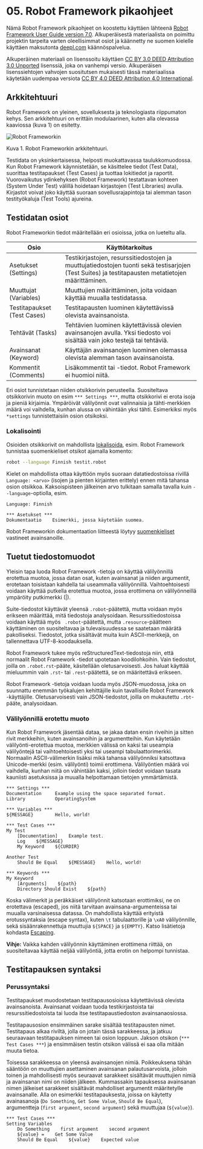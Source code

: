 # 05. Robot Framework pikaohjeet

Nämä Robot Framework pikaohjeet on koostettu käyttäen lähteenä 
[Robot Framework User Guide version 7.0](https://robotframework.org/robotframework/latest/RobotFrameworkUserGuide.html#introduction). Alkuperäisestä materiaalista on poimittu
projektin tarpeita varten oleellisimmat osiot ja käännetty ne suomen kielelle käyttäen maksutonta [deepl.com](https://www.deepl.com/) käännöspalvelua.

Alkuperäinen materiaali on lisenssoitu käyttäen [CC BY 3.0 DEED Attribution 3.0 Unported](https://creativecommons.org/licenses/by/3.0/deed.fi) lisenssiä, joka on vanhempi versio.
Alkuperäisen lisenssiehtojen vahvojen suositutsen mukaisesti tässä materiaalissa käytetään uudempaa versiota [CC BY 4.0 DEED
Attribution 4.0 International](https://creativecommons.org/licenses/by/4.0/deed.fi).

## Arkkitehtuuri

Robot Framework on yleinen, sovelluksesta ja teknologiasta riippumaton kehys. Sen arkkitehtuuri on erittäin modulaarinen, kuten alla olevassa kaaviossa (kuva 1) on esitetty.

![Robot Frameworkin](https://robotframework.org/robotframework/latest/images/architecture.png)

Kuva 1. Robot Frameworkin arkkitehtuuri.

Testidata on yksinkertaisessa, helposti muokattavassa taulukkomuodossa. Kun Robot Framework käynnistetään, se käsittelee tiedot (Test Data), 
suorittaa testitapaukset (Test Cases) ja tuottaa lokitiedot ja raportit. Vuorovaikutus ydinkehyksen (Robot Framework) testattavan kohteen (System Under Test) välillä hoidetaan kirjastojen (Test Libraries) avulla. Kirjastot voivat joko käyttää suoraan sovellusrajapintoja tai alemman tason testityökaluja (Test Tools) ajureina.

## Testidatan osiot
Robot Frameworkin tiedot määritellään eri osioissa, jotka on lueteltu alla.

| Osio | Käyttötarkoitus |
| ---- | --------------- |
| Asetukset (Settings) | Testikirjastojen, resurssitiedostojen ja muuttujatiedostojen tuonti sekä testisarjojen (Test Suites) ja testitapausten metatietojen määrittäminen. |
| Muuttujat (Variables)| Muuttujien määrittäminen, joita voidaan käyttää muualla testidatassa. |
| Testitapaukset (Test Cases) | Testitapausten luominen käytettävissä olevista avainsanoista. |
| Tehtävät (Tasks) | Tehtävien luominen käytettävissä olevien avainsanojen avulla. Yksi tiedosto voi sisältää vain joko testejä tai tehtäviä. |
| Avainsanat (Keyword) | Käyttäjän avainsanojen luominen olemassa olevista alemman tason avainsanoista. |
| Kommentit (Comments) | Lisäkommentit tai -tiedot. Robot Framework ei huomioi niitä. |

Eri osiot tunnistetaan niiden otsikkorivin perusteella. Suositeltava otsikkorivin muoto on esim `*** Settings ***`, mutta otsikkorivi ei erota isoja ja pieniä kirjaimia. Ympäröivät välilyönnit ovat valinnaisia ja tähti-merkkien määrä voi vaihdella, kunhan alussa on vähintään yksi tähti. Esimerkiksi myös `*settings` tunnistettaisiin osion otsikoksi.

### Lokalisointi

Osioiden otsikkorivit on mahdollista [lokalisoida](https://robotframework.org/robotframework/latest/RobotFrameworkUserGuide.html#localization), esim. Robot Framework tunnistaa suomenkieliset otsikot ajamalla komento:

```bash
robot --language Finnish testit.robot
```

Kielet on mahdollista ottaa käyttöön myös suoraan datatiedostoissa rivillä `Language: <arvo>` (isojen ja pienten kirjainten erittely) ennen mitä tahansa osion otsikkoa. Kaksoispisteen jälkeinen arvo tulkitaan samalla tavalla kuin `--language`-optiolla, esim.

```robotframework
Language: Finnish

*** Asetukset ***
Dokumentaatio    Esimerkki, jossa käytetään suomea.
```

Robot Frameworkin dokumentaation liitteestä löytyy [suomenkieliset](https://robotframework.org/robotframework/latest/RobotFrameworkUserGuide.html#finnish-fi) vastineet avainsanoille.

## Tuetut tiedostomuodot

Yleisin tapa luoda Robot Framework -tietoja on käyttää välilyönnillä erotettua muotoa, jossa datan osat, kuten avainsanat ja niiden argumentit, erotetaan toisistaan kahdella tai useammalla välilyönnillä. Vaihtoehtoisesti voidaan käyttää putkella erotettua muotoa, jossa erottimena on välilyönneillä ympäröity putkimerkki (|).

Suite-tiedostot käyttävät yleensä `.robot`-päätettä, mutta voidaan myös erikseen määrittää, mitä tiedostoja analysoidaan. Resurssitiedostoissa voidaan käyttää myös ` .robot`-päätettä, mutta `.resource`-päätteen käyttäminen on suositeltavaa ja tulevaisuudessa se saatetaan määrätä pakolliseksi. Tiedostot, jotka sisältävät muita kuin ASCII-merkkejä, on tallennettava UTF-8-koodauksella.

Robot Framework tukee myös reStructuredText-tiedostoja niin, että normaalit Robot Framework -tiedot upotetaan koodilohkoihin. Vain tiedostot, joilla on `.robot.rst`-pääte, käsitellään oletusarvoisesti. Jos haluat käyttää mieluummin vain `.rst`- tai `.rest`-päätettä, se on määritettävä erikseen.

Robot Framework -tietoja voidaan luoda myös JSON-muodossa, joka on suunnattu enemmän työkalujen kehittäjille kuin tavallisille Robot Framework -käyttäjille. Oletusarvoisesti vain JSON-tiedostot, joilla on mukautettu `.rbt`-pääte, analysoidaan.


### Välilyönnillä erotettu muoto
Kun Robot Framework jäsentää dataa, se jakaa datan ensin riveihin ja sitten rivit merkkeihin, kuten avainsanoihin ja argumentteihin. Kun käytetään välilyönti-erotettua muotoa, merkkien välissä on kaksi tai useampia välilyöntejä tai vaihtoehtoisesti yksi tai useampi tabulaattorimerkki. Normaalin ASCII-välimerkin lisäksi mikä tahansa välilyönniksi katsottava Unicode-merkki (esim. välilyönti) toimii erottimena. Välilyöntien määrä voi vaihdella, kunhan niitä on vähintään kaksi, jolloin tiedot voidaan tasata kauniisti asetuksissa ja muualla helpottamaan tietojen ymmärtämistä.

```robotframework
*** Settings ***
Documentation     Example using the space separated format.
Library           OperatingSystem

*** Variables ***
${MESSAGE}        Hello, world!

*** Test Cases ***
My Test
    [Documentation]    Example test.
    Log    ${MESSAGE}
    My Keyword    ${CURDIR}

Another Test
    Should Be Equal    ${MESSAGE}    Hello, world!

*** Keywords ***
My Keyword
    [Arguments]    ${path}
    Directory Should Exist    ${path}
```
Koska välimerkit ja peräkkäiset välilyönnit katsotaan erottimiksi, ne on erotettava (escaped), jos niitä tarvitaan avainsana-argumenteissa tai muualla varsinaisessa datassa. On mahdollista käyttää erityistä erotussyntaksia (escape syntax), kuten `\t` tabulaattorille ja `\xA0` välilyönnille, sekä sisäänrakennettuja muuttujia `${SPACE}` ja `${EMPTY}`. Katso lisätietoja kohdasta [Escaping](https://robotframework.org/robotframework/latest/RobotFrameworkUserGuide.html#escaping).

**Vihje:** Vaikka kahden välilyönnin käyttäminen erottimena riittää, on suositeltavaa käyttää neljää välilyöntiä, jotta erotin on helpompi tunnistaa.

## Testitapauksen syntaksi
### Perussyntaksi
Testitapaukset muodostetaan testitapausosioissa käytettävissä olevista avainsanoista. Avainsanat voidaan tuoda testikirjastoista tai resurssitiedostoista tai luoda itse testitapaustiedoston avainsanaosiossa.

Testitapausosion ensimmäinen sarake sisältää testitapausten nimet. Testitapaus alkaa riviltä, jolla on jotain tässä sarakkeessa, ja jatkuu seuraavaan testitapauksen nimeen tai osion loppuun. Jakson otsikon (`*** Test Cases ***`) ja ensimmäisen testin otsikon välissä ei saa olla mitään muuta tietoa.

Toisessa sarakkeessa on yleensä avainsanojen nimiä. Poikkeuksena tähän sääntöön on muuttujien asettaminen avainsanan palautusarvoista, jolloin toinen ja mahdollisesti myös seuraavat sarakkeet sisältävät muuttujien nimiä ja avainsanan nimi on niiden jälkeen. Kummassakin tapauksessa avainsanan nimen jälkeiset sarakkeet sisältävät mahdolliset argumentit määritetylle avainsanalle. Alla on esimerkki testitapauksesta, joissa on käytetty avainasanoja (`Do Something`, `Get Some Value`, `Should Be Equal`), argumentteja (`first argument`, `second argument`) sekä muuttujaa (`${value}`).

```robotframework
*** Test Cases ***
Setting Variables
    Do Something    first argument    second argument
    ${value} =    Get Some Value
    Should Be Equal    ${value}    Expected value
```
